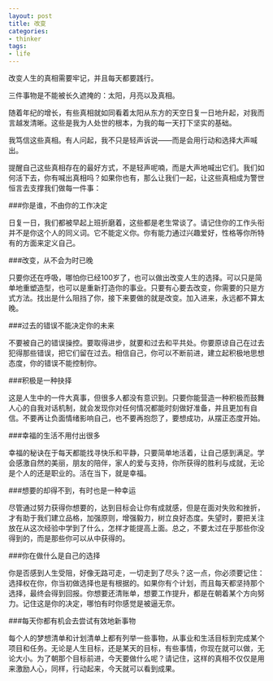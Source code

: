 ```yaml
---
layout: post
title: 改变
categories:
- thinker
tags:
- life
---
```



改变人生的真相需要牢记，并且每天都要践行。

三件事物是不能被长久遮掩的：太阳，月亮以及真相。

随着年纪的增长，有些真相就如同看着太阳从东方的天空日复一日地升起，对我而言越发清晰。这些是我为人处世的根本，为我的每一天打下坚实的基础。

我笃信这些真相。有人问起，我不只是轻声诉说——而是会用行动和选择大声喊出。

提醒自己这些真相存在的最好方式，不是轻声呢喃，而是大声地喊出它们。我们如何活下去，你有喊出真相吗？如果你也有，那么让我们一起，让这些真相成为警世恒言去支撑我们做每一件事：

###你是谁，不由你的工作决定

日复一日，我们都被早起上班折磨着，这些都是老生常谈了。请记住你的工作头衔并不是你这个人的同义词。它不能定义你。你有能力通过兴趣爱好，性格等你所特有的方面来定义自己。

###改变，从不会为时已晚

只要你还在呼吸，哪怕你已经100岁了，也可以做出改变人生的选择。可以只是简单地重塑造型，也可以是重新打造你的事业。只要有心要去改变，你需要的只是方式方法。找出是什么阻挡了你，接下来要做的就是改变。加入进来，永远都不算太晚。

###过去的错误不能决定你的未来

不要被自己的错误操控。要取得进步，就要和过去和平共处。你要原谅自己在过去犯得那些错误，把它们留在过去。相信自己，你可以不断前进，建立起积极地思想态度，你的错误不能控制你。

###积极是一种抉择

这是人生中的一件大真事，但很多人都没有意识到。只要你能营造一种积极而鼓舞人心的自我对话机制，就会发现你对任何情况都能时刻做好准备，并且更加有自信。不要再让负面情绪影响自己，也不要再抱怨了，要想成功，从摆正态度开始。

###幸福的生活不用付出很多

幸福的秘诀在于每天都能找寻快乐和平静，只要简单地活着，让自己感到满足。学会感激自然的美丽，朋友的陪伴，家人的爱与支持，你所获得的胜利与成就，无论是个人的还是职业的。活在当下，就是幸福。

###想要的却得不到，有时也是一种幸运

尽管通过努力获得你想要的，达到目标会让你有成就感，但是在面对失败和挫折，才有助于我们建立品格，加强原则，增强毅力，树立良好态度。失望时，要把关注放在从这次经验中学到了什么，怎样才能提高上面。总之，不要太过在乎那些你没得到的，而是那些你可以从中获得的。

###你在做什么是自己的选择

你是否感到人生受阻，好像无路可走，一切走到了尽头？这一点，你必须要记住：选择权在你，你当初做选择也是有根据的。如果你有个计划，而且每天都坚持那个选择，最终会得到回报。你想要还清账单，想要工作提升，都是在朝着某个方向努力。记住这是你的决定，哪怕有时你感觉是被逼无奈。

###每天你都有机会去尝试有效地新事物

每个人的梦想清单和计划清单上都有列举一些事物，从事业和生活目标到完成某个项目和任务。无论是人生目标，还是某天的目标，有些事情，你现在就可以做，无论大小。为了朝那个目标前进，今天要做什么呢？请记住，这样的真相不仅仅是用来激励人心，同样，行动起来，今天就可以看到成果。


